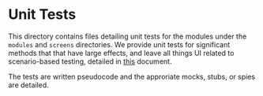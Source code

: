 # Unit Tests
This directory contains files detailing unit tests for the modules under the `modules` and `screens` directories. We provide unit tests for significant methods that that have large effects, and leave all things UI related to scenario-based testing, detailed in [this](https://docs.google.com/document/d/1wSDcgEcyulBXk9gvQOzLFmb-qsUwHeMbZ0j2lvtHlww/edit) document. 

The tests are written pseudocode and the approriate mocks, stubs, or spies are detailed.
